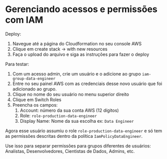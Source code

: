 # Gerenciando acessos e permissões com IAM

Deploy:
1. Navegue até a página do Cloudformation no seu console AWS
1. Clique em create stack -> with new resources
1. Faça o upload do arquivo e siga as instruções para fazer o deploy

Para testar:
1. Com um acesso admin, crie um usuário e o adicione ao grupo `iam-group-data-engineer`
1. Entre no seu painel AWS com as credenciais desse novo usuário que foi adicionado ao grupo.
1. Clique no nome do seu usuário no menu superior direito
1. Clique em Switch Roles
1. Preencha os campos:
    1. Account: número da sua conta AWS (12 dígitos)
    1. Role: `role-production-data-engineer`
    1. Display Name: Nome da sua escolha ex: `Data Engineer`
    
Agora esse usuário assumiu o role `role-production-data-engineer` e só tem as permissões descritas dentro da política `IamPolicyDataEngineer`. 

Use isso para separar permissões para grupos diferentes de usuários: Analistas, Desenvolvedores, Cientistas de Dados, Admins, etc.